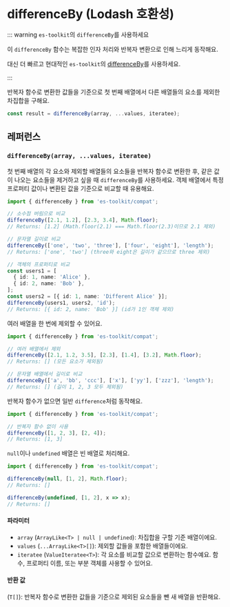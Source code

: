 # differenceBy (Lodash 호환성)

::: warning `es-toolkit`의 `differenceBy`를 사용하세요

이 `differenceBy` 함수는 복잡한 인자 처리와 반복자 변환으로 인해 느리게 동작해요.

대신 더 빠르고 현대적인 `es-toolkit`의 [differenceBy](../../array/differenceBy.md)를 사용하세요.

:::

반복자 함수로 변환한 값들을 기준으로 첫 번째 배열에서 다른 배열들의 요소를 제외한 차집합을 구해요.

```typescript
const result = differenceBy(array, ...values, iteratee);
```

## 레퍼런스

### `differenceBy(array, ...values, iteratee)`

첫 번째 배열의 각 요소와 제외할 배열들의 요소들을 반복자 함수로 변환한 후, 같은 값이 나오는 요소들을 제거하고 싶을 때 `differenceBy`를 사용하세요. 객체 배열에서 특정 프로퍼티 값이나 변환된 값을 기준으로 비교할 때 유용해요.

```typescript
import { differenceBy } from 'es-toolkit/compat';

// 소수점 버림으로 비교
differenceBy([2.1, 1.2], [2.3, 3.4], Math.floor);
// Returns: [1.2] (Math.floor(2.1) === Math.floor(2.3)이므로 2.1 제외)

// 문자열 길이로 비교
differenceBy(['one', 'two', 'three'], ['four', 'eight'], 'length');
// Returns: ['one', 'two'] (three와 eight은 길이가 같으므로 three 제외)

// 객체의 프로퍼티로 비교
const users1 = [
  { id: 1, name: 'Alice' },
  { id: 2, name: 'Bob' },
];
const users2 = [{ id: 1, name: 'Different Alice' }];
differenceBy(users1, users2, 'id');
// Returns: [{ id: 2, name: 'Bob' }] (id가 1인 객체 제외)
```

여러 배열을 한 번에 제외할 수 있어요.

```typescript
import { differenceBy } from 'es-toolkit/compat';

// 여러 배열에서 제외
differenceBy([2.1, 1.2, 3.5], [2.3], [1.4], [3.2], Math.floor);
// Returns: [] (모든 요소가 제외됨)

// 문자열 배열에서 길이로 비교
differenceBy(['a', 'bb', 'ccc'], ['x'], ['yy'], ['zzz'], 'length');
// Returns: [] (길이 1, 2, 3 모두 제외됨)
```

반복자 함수가 없으면 일반 `difference`처럼 동작해요.

```typescript
import { differenceBy } from 'es-toolkit/compat';

// 반복자 함수 없이 사용
differenceBy([1, 2, 3], [2, 4]);
// Returns: [1, 3]
```

`null`이나 `undefined` 배열은 빈 배열로 처리해요.

```typescript
import { differenceBy } from 'es-toolkit/compat';

differenceBy(null, [1, 2], Math.floor);
// Returns: []

differenceBy(undefined, [1, 2], x => x);
// Returns: []
```

#### 파라미터

- `array` (`ArrayLike<T> | null | undefined`): 차집합을 구할 기준 배열이에요.
- `values` (`...ArrayLike<T>[]`): 제외할 값들을 포함한 배열들이에요.
- `iteratee` (`ValueIteratee<T>`): 각 요소를 비교할 값으로 변환하는 함수예요. 함수, 프로퍼티 이름, 또는 부분 객체를 사용할 수 있어요.

#### 반환 값

(`T[]`): 반복자 함수로 변환한 값들을 기준으로 제외된 요소들을 뺀 새 배열을 반환해요.
